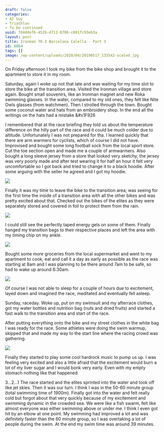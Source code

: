 ```yaml
---
draft: false
categories:
- AI Guy
- Triathlon
- To be continued
uuid: f04ddef6-452b-4711-8786-c091fc93eb3a
layout: post
title: Ironman 70.3 Barcelona Calella - Part 3
id: 8064
tags: []
image: /wp-content/uploads/2020/04/20190517_133542-scaled.jpg
---
```


On Friday afternoon  I took my bike from the bike shop and brought it to the apartment to store it in my room.

Saturday, again I woke up not that late and was waiting for my time slot to store the bike at the transition area. Visited the Ironman village and store again. Bought small souvenirs, like an Ironman magnet and new Roka swimming glasses. In the water, compared to my old ones, they felt like Nite Owls glasses (from watchmen). Then I strolled through the town. Bought some coconut water and hats from an embroidery shop. In the end all the writings on the hats had a mistake &#x1F926

I remembered that at the race briefing they told us about the temperature difference on the hilly part of the race and it could be much colder due to altitude. Unfortunately I was not prepared for tha. I learned quickly that there are arm warmers for cyclists, which of course I did not have. Improvised and bought some long football sock from the local sport store. Cut the toe section open and made me a couple of armwarmers.
Also bought a long sleeve jersey from a store that looked very sketchy, the jersey was very poorly made and after test wearing it for half an hour it felt very uncomfortable so I got back and tried to change it to a black hoodie. After some arguing with the seller he agreed and I got my hoodie.

![](https://factastichealth.com/wp-content/uploads/2020/04/20190517_224421.jpg)

Finally it was my time to leave the bike to the transition area; was seeing for the first time the inside of a transition area with all the other bikes and was pretty excited about that. 
Checked out the bikes of the elites as they were separately stored and covered in foil to protect them from the rain.

![](https://factastichealth.com/wp-content/uploads/2020/04/20190518_160532.jpg)

I could still see the perfectly taped energy gels on some of them.
Finally hanged my transition bags to their respective places and left the area with my timing chip on my ankle.

![](https://factastichealth.com/wp-content/uploads/2020/04/20190518_161113.jpg)

Bought some more groceries from the local supermarket and went to my apartment to cook, eat and call it a day as early as possible as the race was starting at 8am and I was planning to be there around 7am to be safe, so had to wake up around 6:30am.

![](https://factastichealth.com/wp-content/uploads/2020/04/20190518_195235.jpg)

Of course I was not able to sleep for a couple of hours due to excitement, layed down and imagined the race, meditated and eventually fell asleep.

Sunday, raceday.
Woke up, put on my swimsuit and my afterrace clothes, got my water bottles and nutrition bag (nuts and dried fruits) and started a fast walk to the transition area and start of the race.

After putting everything onto the bike and my street clothes in the white bag I was ready for the race. Some athletes were doing the swim warmup, skipped that and made my way to the start line where the racing crowd was gathering.

![](https://factastichealth.com/wp-content/uploads/2020/04/20190519_061812.jpg)

Finally they started to play some cool hardrock music to pump us up. I was feeling very excited and also a little afraid that the excitement would burn a lot of my liver sugar and I would bonk very early. Even with my empty stomach nothing like that happened.

3…2…1 The race started and the elites sprinted into the water and took off like jet skies.
Then it was our turn. I think I was in the 50-60 minute group (total swimming time of 1900m).
Finally got into the water and felt really cold but forgot about that very quickly because of my excitement and swimming dynamic in the crowded sea. We were like a fish swarm, felt like almost everyone was either swimming above or under me. I think I even got hit by an elbow at one point. 
My swimming had improved a lot and  was definitely faster than the 60 minute group, so I was overtaking a lot of people during the swim. At the end my swim time was around 39 minutes.


